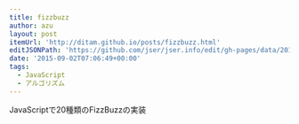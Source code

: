 ```yaml
---
title: fizzbuzz
author: azu
layout: post
itemUrl: 'http://ditam.github.io/posts/fizzbuzz.html'
editJSONPath: 'https://github.com/jser/jser.info/edit/gh-pages/data/2015/09/index.json'
date: '2015-09-02T07:06:49+00:00'
tags:
  - JavaScript
  - アルゴリズム
---
```

JavaScriptで20種類のFizzBuzzの実装

